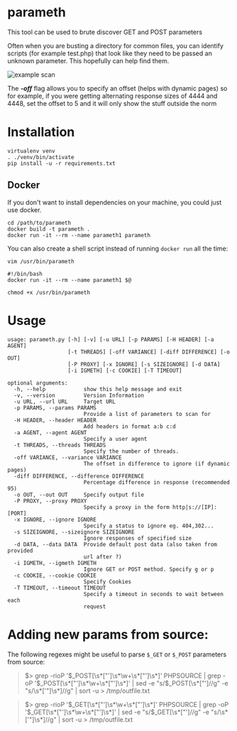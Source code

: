 # parameth
This tool can be used to brute discover GET and POST parameters

Often when you are busting a directory for common files, 
you can identify scripts (for example test.php) that look like they need
to be passed an unknown parameter. This hopefully can help find them.

![example scan](https://pbs.twimg.com/media/CsHJsjsXEAAOgxK.jpg)

The ***-off*** flag allows you to specify an offset (helps with dynamic pages)
so for example, if you were getting alternating response sizes of 4444 and
4448, set the offset to 5 and it will only show the stuff outside the norm

# Installation

```shell
virtualenv venv
. ./venv/bin/activate
pip install -u -r requirements.txt
```

## Docker

If you don't want to install dependencies on your machine, you could just use docker. 

```shell
cd /path/to/parameth
docker build -t parameth .
docker run -it --rm --name parameth1 parameth
``` 

You can also create a shell script instead of running `docker run` all the time: 

`vim /usr/bin/parameth`

```shell
#!/bin/bash
docker run -it --rm --name parameth1 $@
```

`chmod +x /usr/bin/parameth`


# Usage

```
usage: parameth.py [-h] [-v] [-u URL] [-p PARAMS] [-H HEADER] [-a AGENT]
                   [-t THREADS] [-off VARIANCE] [-diff DIFFERENCE] [-o OUT]
                   [-P PROXY] [-x IGNORE] [-s SIZEIGNORE] [-d DATA]
                   [-i IGMETH] [-c COOKIE] [-T TIMEOUT]

optional arguments:
  -h, --help            show this help message and exit
  -v, --version         Version Information
  -u URL, --url URL     Target URL
  -p PARAMS, --params PARAMS
                        Provide a list of parameters to scan for
  -H HEADER, --header HEADER
                        Add headers in format a:b c:d
  -a AGENT, --agent AGENT
                        Specify a user agent
  -t THREADS, --threads THREADS
                        Specify the number of threads.
  -off VARIANCE, --variance VARIANCE
                        The offset in difference to ignore (if dynamic pages)
  -diff DIFFERENCE, --difference DIFFERENCE
                        Percentage difference in response (recommended 95)
  -o OUT, --out OUT     Specify output file
  -P PROXY, --proxy PROXY
                        Specify a proxy in the form http|s://[IP]:[PORT]
  -x IGNORE, --ignore IGNORE
                        Specify a status to ignore eg. 404,302...
  -s SIZEIGNORE, --sizeignore SIZEIGNORE
                        Ignore responses of specified size
  -d DATA, --data DATA  Provide default post data (also taken from provided
                        url after ?)
  -i IGMETH, --igmeth IGMETH
                        Ignore GET or POST method. Specify g or p
  -c COOKIE, --cookie COOKIE
                        Specify Cookies
  -T TIMEOUT, --timeout TIMEOUT
                        Specify a timeout in seconds to wait between each
                        request
```

# Adding new params from source:

The following regexes might be useful to parse `$_GET` or `$_POST` parameters from source:

> $> grep -rioP '\$_POST\[\s*["\']\s*\w+\s*["\']\s*\]' PHPSOURCE  | grep -oP '\$_POST\[\s*["\']\s*\w+\s*["\']\s*\]' | sed -e "s/\$_POST\[\s*[\"']//g"  -e "s/\s*['\"]\s*\]//g" | sort -u > /tmp/outfile.txt 

> $> grep -rioP '\$_GET\[\s*["\']\s*\w+\s*["\']\s*\]' PHPSOURCE  | grep -oP '\$_GET\[\s*["\']\s*\w+\s*["\']\s*\]' | sed -e "s/\$_GET\[\s*[\"']//g"  -e "s/\s*['\"]\s*\]//g" | sort -u > /tmp/outfile.txt
